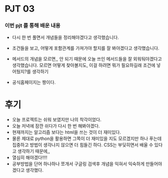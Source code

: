 # PJT 03

### 이번 pjt 를 통해 배운 내용

- 다시 한 번 풀면서 개념들을 정리해야겠다고 생각했습니다.

- 조건들을 보고, 어떻게 포함관계를 가져가야 할지를 잘 봐야겠다고 생각했습니다.

- 메서드의 개념을 모르면,, 안 되기 때문에 오늘 쓰인 메서드들을 잘 외워둬야겠다고 생각했습니다. 모르면 어떻게 찾아볼지도, 이걸 하려면 뭐가 필요하길래 조건에 넣어뒀지?를 생각하기

- 공식홈페이지는 짱이다.

# 후기

- 오늘 프로젝트는 쉬워 보였지만 나의 착각이었다.
- 오늘 저녁에 잠깐 쉬다가 다시 한 번 해봐야겠다.
- 현재까지는 알고리즘 보다는 html을 쓰는 것이 더 재미있다.
- 물론 제대로 python을 활용하면 그쪽이 더 재미있을 지도 모르겠지만 하나 푸는데 집중하고 방법이 생각나지 않으면 더 힘들긴 하다. CSS는 부딪히면서 배울 수 있다고 생각하기 때문에,,
- 열심히 해야겠다!!!!
- 공부방법을 단어 하나하나 쪼개서 구글링 검색후 개념을 익혀서 익숙하게 만들어야 겠다고 생각했다.

